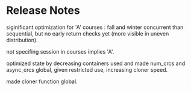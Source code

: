 # Release Notes

siginificant optimization for 'A' courses : fall and winter concurrent than sequential, but no early return checks yet (more visible in uneven distribution).

not specifing session in courses implies 'A'.

optimized state by decreasing containers used and made num_crcs and async_crcs global, given restricted use, increasing cloner speed.

made cloner function global.